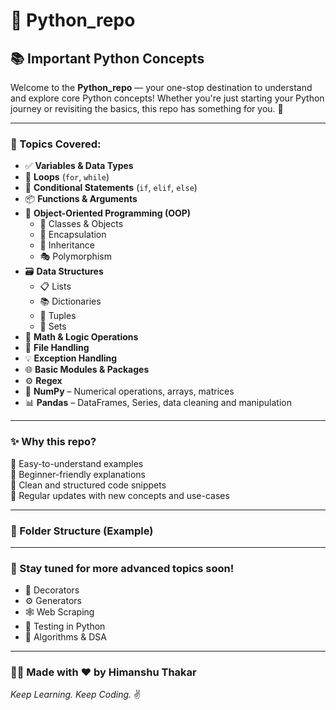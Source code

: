 # 🐍 Python_repo

## 📚 Important Python Concepts

Welcome to the **Python_repo** — your one-stop destination to understand and explore core Python concepts! Whether you're just starting your Python journey or revisiting the basics, this repo has something for you. 🚀

---

### 🔑 Topics Covered:

- ✅ **Variables & Data Types**
- 🔁 **Loops** (`for`, `while`)
- 🔄 **Conditional Statements** (`if`, `elif`, `else`)
- 📦 **Functions & Arguments**
- 🧱 **Object-Oriented Programming (OOP)**
  - 👤 Classes & Objects
  - 🔐 Encapsulation
  - 🧬 Inheritance
  - 🎭 Polymorphism
- 🗃️ **Data Structures**
  - 📋 Lists
  - 📚 Dictionaries
  - 🟰 Tuples
  - 🧵 Sets
- 🧮 **Math & Logic Operations**
- 💾 **File Handling**
- 💡 **Exception Handling**
- 🌐 **Basic Modules & Packages**
- ⚙️ **Regex**
-  🔢 **NumPy** – Numerical operations, arrays, matrices
- 📊 **Pandas** – DataFrames, Series, data cleaning and manipulation

---

### ✨ Why this repo?

🔸 Easy-to-understand examples  
🔸 Beginner-friendly explanations  
🔸 Clean and structured code snippets  
🔸 Regular updates with new concepts and use-cases  

---

### 📂 Folder Structure (Example)


---

### 🌟 Stay tuned for more advanced topics soon!

- 🧠 Decorators  
- ⚙️ Generators  
- 🕸️ Web Scraping  
- 🧪 Testing in Python  
- 🧬 Algorithms & DSA  

---

### 👨‍💻 Made with ❤️ by Himanshu Thakar  
_Keep Learning. Keep Coding._ ✌️


